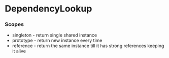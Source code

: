 # DependencyLookup

### Scopes 
- singleton - return single shared instance
- prototype - return new instance every time
- reference - return the same instance till it has strong references keeping it alive

